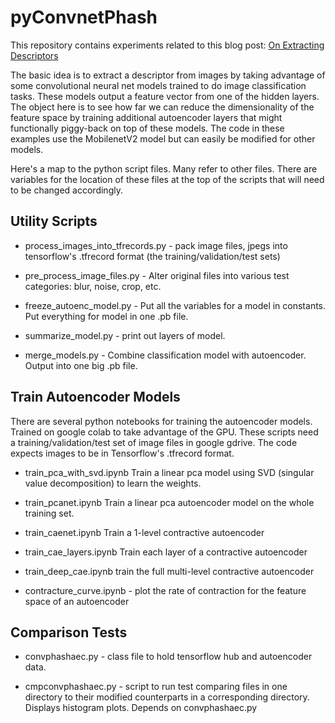 # pyConvnetPhash

This repository contains experiments related to this blog post:
[On Extracting Descriptors](https://starkdg.github.io/posts/concise-image-descriptor)

The basic idea is to extract a descriptor from images by taking advantage of some convolutional neural
net models trained to do image classification tasks.  These models output a feature vector from one of
the hidden layers. The object here is to see how far we can reduce the dimensionality of the feature
space by training additional autoencoder layers that might functionally piggy-back on top of these models. 
The code in these examples use the MobilenetV2 model but can easily be modified for other models.

Here's a map to the python script files. Many refer to other files.  There are variables for the location of
these files at the top of the scripts that will need to be changed accordingly.

## Utility Scripts

- process_images_into_tfrecords.py - pack image files, jpegs into tensorflow's .tfrecord format (the training/validation/test sets)

- pre_process_image_files.py - Alter original files into various test categories: blur, noise, crop, etc. 

- freeze_autoenc_model.py - Put all the variables for a model in constants. Put everything for model in one .pb file.

- summarize_model.py - print out layers of model.

- merge_models.py - Combine classification model with autoencoder. Output into one big .pb file.


## Train Autoencoder Models

There are several python notebooks for training the autoencoder models. Trained on google colab to
take advantage of the GPU.  These scripts need a training/validation/test set of image files in google gdrive.
The code expects images to be in Tensorflow's .tfrecord format.

- train_pca_with_svd.ipynb Train a linear pca model using SVD (singular value decomposition) to learn the weights.

- train_pcanet.ipynb Train a linear pca autoencoder model on the whole training set.

- train_caenet.ipynb Train a 1-level contractive autoencoder

- train_cae_layers.ipynb Train each layer of a contractive autoencoder

- train_deep_cae.ipynb train the full multi-level contractive  autoencoder

- contracture_curve.ipynb - plot the rate of contraction for the feature space of an autoencoder

## Comparison Tests

- convphashaec.py - class file to hold tensorflow hub and autoencoder data.  

- cmpconvphashaec.py - script to run test comparing files in one directory to their modified counterparts in a corresponding directory.
				       Displays histogram plots.  Depends on convphashaec.py



